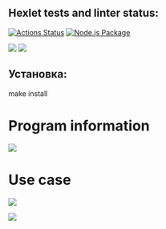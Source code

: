 ## Hexlet tests and linter status:

[![Actions Status](https://github.com/EvgeniyOl/frontend-project-lvl2/workflows/hexlet-check/badge.svg)](https://github.com/EvgeniyOl/frontend-project-lvl2/actions)
[![Node.js Package](https://github.com/EvgeniyOl/frontend-project-lvl2/actions/workflows/Node_CI.yml/badge.svg)](https://github.com/EvgeniyOl/frontend-project-lvl2/actions/workflows/Node_CI.yml)

<a href="https://codeclimate.com/github/EvgeniyOl/frontend-project-lvl2/maintainability"><img src="https://api.codeclimate.com/v1/badges/8c8385a849e349f40c11/maintainability" /></a>
<a href="https://codeclimate.com/github/EvgeniyOl/frontend-project-lvl2/test_coverage"><img src="https://api.codeclimate.com/v1/badges/8c8385a849e349f40c11/test_coverage" /></a>

## Установка: 
make install

# Program information

<a href="https://asciinema.org/a/TTvoF62WbdS77BohsiHQU66Zs" target="_blank"><img src="https://asciinema.org/a/TTvoF62WbdS77BohsiHQU66Zs.svg" /></a>

# Use case

<a href="https://asciinema.org/a/462693" target="_blank"><img src="https://asciinema.org/a/462693.svg" /></a>

<a href="https://asciinema.org/a/462694" target="_blank"><img src="https://asciinema.org/a/462694.svg" /></a>
